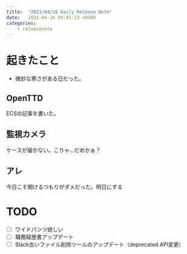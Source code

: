 ```yaml
---
title:  "2021/04/16 Daily Release Note"
date:   2021-04-16 09:01:23 +0900
categories:
    - releasenote
---
```

# 起きたこと

* 微妙な寒さがある日だった。

## OpenTTD

ECSの記事を書いた。

## 監視カメラ

ケースが届かない。こりゃ…だめかぁ？

## アレ

今日こそ開けるつもりがダメだった。明日にする

# TODO 

- [ ] ワイドパンツ欲しい
- [ ] 職務経歴書アップデート
- [ ] Slack古いファイル削除ツールのアップデート（deprecated API変更）